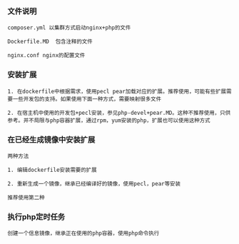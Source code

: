 ### 文件说明
    
    composer.yml 以集群方式启动nginx+php的文件
    
    Dockerfile.MD  包含注释的文件
     
    nginx.conf nginx的配置文件
     
### 安装扩展

    1. 在dockerfile中根据需求，使用pecl pear加载对应的扩展。推荐使用，可能有些扩展需要一些开发包的支持。如果使用下面一种方式，需要映射很多文件
     
    2. 在宿主机中使用的开发包+pecl安装，参见php-devel+pear.MD。这种不推荐使用，只供参考。并不局限与php容器扩展，通过rpm，yum安装的php，扩展也可以使用这种方式
    
### 在已经生成镜像中安装扩展

    两种方法
     
    1. 编辑dockerfile安装需要的扩展
     
    2. 重新生成一个镜像，继承已经编译好的镜像，使用pecl，pear等安装
     
    推荐使用第二种
    
### 执行php定时任务

    创建一个信息镜像，继承正在使用的php容器，使用php命令执行    